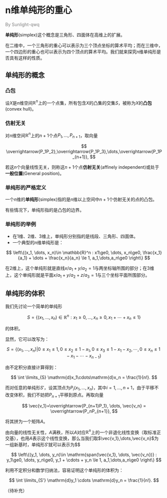 # n维单纯形的重心

<p style="color: grey;">By Sunlight-qwq</p>

**单纯形**(simplex)这个概念是三角形、四面体在高维上的扩展。

在二维中，一个三角形的重心可以表示为三个顶点坐标的算术平均；而在三维中，一个四边形的重心也可以表示为四个顶点的算术平均。我们就来探究$n$维单纯形是否具有这样的性质。

## 单纯形的概念

### 凸包

设$X$是$n$维空间$\mathbb{R}^n$上的一个点集，所有包含$X$的凸集的交集$S$，被称为$X$的**凸包**(convex hull)。

### 仿射无关

对$n$维空间$\mathbb{R}^n$上的$n+1$个点$P_1,\dots,P_{n+1}$，取向量

$$
\overrightarrow{P_1P_2},\overrightarrow{P_1P_3},\dots,\overrightarrow{P_1P_{n+1}},
$$

若这$n$个向量线性无关，则称这$n+1$个点**仿射无关**(affinely independent)或处于**一般位置**(General position)。

### 单纯形的严格定义

一个$n$维的**单纯形**(simplex)指的是$n$维以上空间中$n+1$个仿射无关的点的凸包。

有些情况下，单纯形指的是凸包的边界。

### 单纯形的举例

* 在1维、2维、3维上，单纯形分别指的是线段、三角形、四面体。
* 一个典型的$n$维单纯形是：

$$
\left\{(x_1, \dots, x_n)\in \mathbb{R}^n : x1\ge0, \dots, x_n\ge0, \frac{x_1}{a_1} + \dots + \frac{x_n}{a_n} \le 1, a_1,\dots,a_n\ge0 \right\}
$$

在2维上，这个单纯形就是直线$x/a_1+y/a_2=1$与两坐标轴所围的部分；在3维上，这个单纯形就是平面$x/a_1+y/a_2+z/a_3=1$与三个坐标平面所围部分。

## 单纯形的体积

我们先讨论一个简单的单纯形

$$
S=\left\{(x_1, \dots, x_n)\in \mathbb{R}^n : x_1\ge0, \dots, x_n\ge0, x_1 + \cdots + x_n \le 1 \right\}
$$

的体积。

显然，它可以改写为：

$$
S=\left\{ (x_1, \dots, x_n) |
0 \le x_1 \le 1,
0 \le x_2 \le 1-x_1,
0 \le x_3 \le 1-x_1-x_2,
\cdots,
0 \le x_n \le 1-x_1-\cdots-x_{n-1}
\right\}
$$

由不定积分直接计算得到：

$$
\int \limits_{S} \mathrm{d}x_1\cdots\mathrm{d}x_n = \frac{1}{n!}.
$$

而对任意的单纯形$S'$，设其顶点为$P_i(x_1, \dots, x_n)$，其中$i=1,\dots,n+1$，由于平移不改变体积，我们不妨把$P_{n+1}$平移到原点。再取向量

$$
\vec{v_1}=\overrightarrow{P_{n+1}P_1}, 
\dots, 
\vec{v_n} = \overrightarrow{P_nP_{n+1}},
$$

将其拼为一个矩阵$A$。

由向量的线性无关性，$A$满秩，所以$A$对应$\mathbb{R}^n$上的一个非退化线性变换（取标准正交基），也用$A$表示这个线性变换，那么当我们取$\vec{v_1},\dots,\vec{v_n}$为一组新基时，单纯形$S'$就可以表示为$$

$$
\left\{(y_1, \dots, y_n)\in \mathrm{span(\vec{v_1}, \dots, \vec{v_n})} : y_1\ge0, \dots, y_n\ge0, y_1 + \cdots + y_n \le 1, a_1,\dots,a_n\ge0 \right\}
$$

利用不定积分和数学归纳法，容易证明这个单纯形的体积为：

$$
\int \limits_{S'} \mathrm{d}y_1 \cdots \mathrm{d}y_n = \frac{1}{n!}.
$$

（待补充）